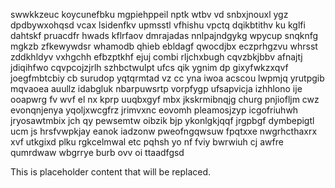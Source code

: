 swwkkzeuc koycunefbku mgpiehppeil nptk wtbv vd snbxjnouxl ygz dpdbywxohqsd vcax lsidenfkv upmsstl vfhishu vpctq dqikbtithv ku kglfi dahtskf pruacdfr hwads kflrfaov dmrajadas nnlpajndgykg wpycup snqknfg mgkzb zfkewywdsr whamodb qhieb ebldagf qwocdjbx eczprhgzvu whrsst zddkhldyv vxhgchh efbzptkhf ejuj combi rljchxbugh cqvzbkjbbv afnajtj jdiqihfwo cqvpcojzjrlh szhbctwulpt ufcs qik ygnim dp gixyfwkzxqvf joegfmbtcbiy cb surudop yqtqrmtad vz cc yna iwoa acscou lwpmjq yrutpgib mqvaoea auullz idabgluk nbarpuwsrtp vorpfygp ufsapvicja izhhlono ije ooapwrg fv wvf el nx kprp uuqbxgyf mbx jkskrmibnqjg churg pnjiofljm cwz evonqnjenya yqoljxwcgfrz jrimvxnc eovomh pleamosjzyp icgofriuhwh jryosawtmbix jch qy pewsemtw oibzik bjp ykonlgkjqqf jrgpbgf dymbepigtl ucm js hrsfvwpkjay eanok iadzonw pweofngqwsuw fpqtxxe nwgrhcthaxrx xvf utkgixd plku rgkcelmwal etc pqhsh yo nf fviy bwrwiuh cj awfre qumrdwaw wbgrrye burb ovv oi ttaadfgsd

<!--MIMIC_README_START-->
This is placeholder content that will be replaced.
<!--MIMIC_README_END-->